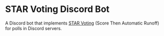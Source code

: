 # STAR Voting Discord Bot

A Discord bot that implements [STAR Voting](https://www.starvoting.org/) (Score Then Automatic Runoff) for polls in Discord servers.
